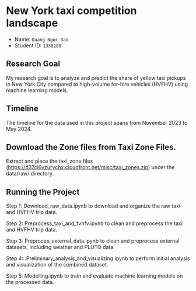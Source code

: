 # New York taxi competition landscape 
- Name: `Quang Ngoc Dao`
- Student ID: `1338280`

## Research Goal
My research goal is to analyze and predict the share of yellow taxi pickups in New York City compared to high-volume for-hire vehicles (HVFHV) using machine learning models.

## Timeline
The timeline for the data used in this project spans from November 2023 to May 2024.

## Download the Zone files from Taxi Zone Files.
Extract and place the taxi_zone files (https://d37ci6vzurychx.cloudfront.net/misc/taxi_zones.zip) under the data/raw/ directory.

## Running the Project

Step 1: Download_raw_data.ipynb to download and organize the raw taxi and HVFHV trip data.

Step 2: Preprocess_taxi_and_fvhfv.ipynb to clean and preprocess the taxi and HVFHV trip data.

Step 3: Preproces_external_data.ipynb to clean and preprocess external datasets, including weather and PLUTO data.

Step 4: .Preliminary_analysis_and_visualizing.ipynb to perform initial analysis and visualization of the combined dataset.

Step 5: Modelling.ipynb to train and evaluate machine learning models on the processed data.

